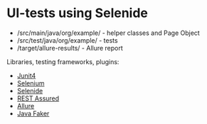 # UI-tests using Selenide
* /src/main/java/org/example/ - helper classes and Page Object
* /src/test/java/org/example/ - tests
* /target/allure-results/ - Allure report

Libraries, testing frameworks, plugins:
* [Junit4](https://github.com/junit-team/junit4)
* [Selenium](https://github.com/SeleniumHQ/selenium)
* [Selenide](https://github.com/selenide/selenide)
* [REST Assured](https://github.com/rest-assured/rest-assured)
* [Allure](https://github.com/allure-framework)
* [Java Faker](https://github.com/DiUS/java-faker)
